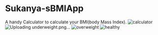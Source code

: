 # Sukanya-sBMIApp
A handy Calculator to calculate your BMI(body Mass Index).
![calculator](https://user-images.githubusercontent.com/78369568/229366200-c7b875cb-b09b-4c76-a742-c1611dbde77d.png)
![Uploading underweight.png…]()
![overweight](https://user-images.githubusercontent.com/78369568/229366214-b185da5c-fb54-425b-9bf4-9d6be6485b61.png)
![healthy](https://user-images.githubusercontent.com/78369568/229366218-5a624387-4d5f-4ab5-89f0-ecdd1e4eead9.png)
